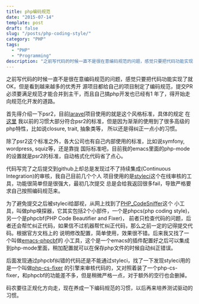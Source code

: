 ```yaml
---
title: php编码规范
date: "2015-07-14"
template: post
draft: false
slug: "/posts/php-coding-style/"
category: "PHP"
tags:
  - "PHP"
  - "Programming"
description: "之前写代码的时候一直不是很在意编码规范的问题，感觉只要把代码功能实现了就OK，但是看到越来越多的优秀开源项目都给自己的项目制定了编码规范，提交PR必须要满足规范才能合并到主干，而且自己搞php开发也已经有1年了，得开始走向规范化开发的道路..."
---
```


之前写代码的时候一直不是很在意编码规范的问题，感觉只要把代码功能实现了就OK，但是看到越来越多的优秀开
源项目都给自己的项目制定了编码规范，提交PR必须要满足规范才能合并到主干，而且自己搞php开发也已经有1
年了，得开始走向规范化开发的道路。

首先得介绍一下psr2，目前[laravel](http://laravel.com/)项目使用的就是这个风格标准，具体的规定
在[这里](https://github.com/php-fig/fig-standards/blob/master/accepted/PSR-2-coding-style-guide.md)
我以前的习惯大部分符合psr2的标准，但是因为渐渐的使用到了很多高级的php特性，比如说closure, trait, 抽象类等，
所以还是得纠正一点小的习惯。

除了psr2这个标准之外，各大公司也有自己内部使用的标准，比如说symfony, wordpress, squiz等，还是靠拢
国际标准吧，目前我的emacs里面的php-mode的设置就是psr2的标准，自动格式化代码省了点心。

代码写完了之后提交到github上却总是发现过不了持续集成(Continuous Integration)的审核，我自己目前几个个人
项目使用的是[styleci](https://styleci.io/)这个在线审核的工具，功能很简单但是很强大，最初几次提交
总是会给我返回很多fail，导致严格要求自己按照编码规范来。

为了避免提交之后被styleci给鄙视，从网上找到了[PHP_CodeSniffer](https://github.com/squizlabs/PHP_CodeSniffer)这个
小工具，叫做php嗅探器，它其实包括2个小部件，一个是phpcs(php coding style)，另一个是phpcbf(PHP Code Beautifier and Fixer)，
前者只检查代码的问题，后者还会帮忙纠正代码，如果信不过机器帮忙纠正代码，那么之前一定的记得提交代码。根据官方文档上的
说明修改配置，简单使用，效果很不错。后来我又找了一个叫做[emacs-phpcbf](https://github.com/nishimaki10/emacs-phpcbf)的
小工具，这个是一个emacs的插件配置好之后可以集成到php-mode里面，稍加配置就可以在保存php文件的时候自动纠正错误。

后面发现通过phpcbf纠错的代码还是不能通过styleci，找了一下发现styleci用的是一个叫做[php-cs-fixer](https://github.com/FriendsOfPHP/PHP-CS-Fixer)
的引擎来审核代码的，又对照着装了一个php-cs-fixer，和phpcbf的功能差不多，但是稍微严格一点，对于额外的空行也会删掉。

码农要往正规化方向走，现在养成一下编码规范的习惯，以后再来培养测试驱动的习惯。
